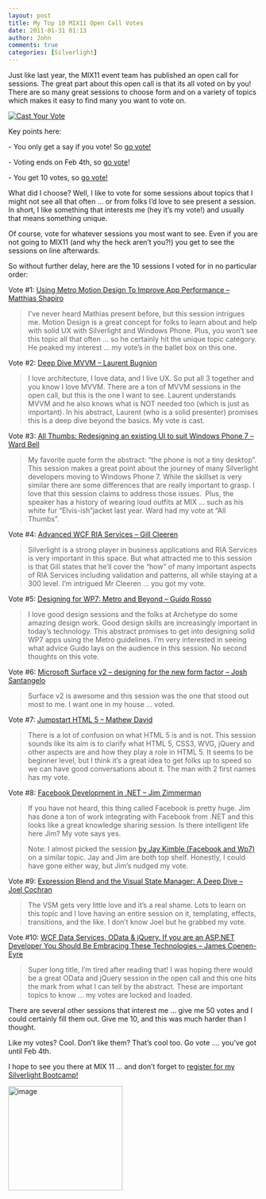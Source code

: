 ```yaml
---
layout: post
title: My Top 10 MIX11 Open Call Votes
date: 2011-01-31 01:13
author: John
comments: true
categories: [Silverlight]
---
```

<p>Just like last year, the MIX11 event team has published an open call for sessions. The great part about this open call is that its all voted on by you! There are so many great sessions to choose form and on a variety of topics which makes it easy to find many you want to vote on. </p>  <p><a href="http://live.visitmix.com/OpenCall"><img alt="Cast Your Vote" src="http://ecn.channel9.msdn.com/mix/11/i/default_center_castvote.gif" /></a></p>  <p>Key points here:</p>  <p>- You only get a say if you vote! So <a href="http://live.visitmix.com/OpenCall">go vote!</a></p>  <p>- Voting ends on Feb 4th, so <a href="http://live.visitmix.com/OpenCall">go vote</a>!</p>  <p>- You get 10 votes, so <a href="http://live.visitmix.com/OpenCall">go vote!</a>&#160;</p>  <p>What did I choose? Well, I like to vote for some sessions about topics that I might not see all that often … or from folks I’d love to see present a session. In short, I like something that interests me (hey it’s my vote!) and usually that means something unique.</p>  <p>Of course, vote for whatever sessions you most want to see. Even if you are not going to MIX11 (and why the heck aren’t you?!) you get to see the sessions on line afterwards.</p>  <p>So without further delay, here are the 10 sessions I voted for in no particular order:</p>  <p>Vote #1: <a href="http://live.visitmix.com/OpenCall/Vote/Session/169">Using Metro Motion Design To Improve App Performance – Matthias Shapiro</a></p>  <blockquote>   <p>I’ve never heard Mathias present before, but this session intrigues me. Motion Design is a great concept for folks to learn about and help with solid UX with Silverlight and Windows Phone. Plus, you won’t see this topic all that often … so he certainly hit the unique topic category. He peaked my interest … my vote’s in the ballet box on this one.</p> </blockquote>  <p>Vote #2: <a href="http://live.visitmix.com/OpenCall/Vote/Session/21">Deep Dive MVVM – Laurent Bugnion</a></p>  <blockquote>   <p>I love architecture, I love data, and I live UX. So put all 3 together and you know I love MVVM. There are a ton of MVVM sessions in the open call, but this is the one I want to see. Laurent understands MVVM and he also knows what is NOT needed too (which is just as important). In his abstract, Laurent (who is a solid presenter) promises this is a deep dive beyond the basics. My vote is cast.</p> </blockquote>  <p>Vote #3: <a href="http://live.visitmix.com/OpenCall/Vote/Session/14">All Thumbs: Redesigning an existing UI to suit Windows Phone 7 – Ward Bell</a></p>  <blockquote>   <p>My favorite quote form the abstract: “the phone is not a tiny desktop”. This session makes a great point about the journey of many Silverlight developers moving to Windows Phone 7. While the skillset is very similar there are some differences that are really important to grasp. I love that this session claims to address those issues.&#160; Plus, the speaker has a history of wearing loud outfits at MIX … such as his white fur “Elvis-ish”jacket last year. Ward had my vote at “All Thumbs”. </p> </blockquote>  <p>Vote #4: <a href="http://live.visitmix.com/OpenCall/Vote/Session/29" target="_blank">Advanced WCF RIA Services – Gill Cleeren</a></p>  <blockquote>   <p>Silverlight is a strong player in business applications and RIA Services is very important in this space. But what attracted me to this session is that Gill states that he’ll cover the “how” of many important aspects of RIA Services including validation and patterns, all while staying at a 300 level. I’m intrigued Mr Cleeren … you got my vote.</p> </blockquote>  <p>Vote #5: <a href="http://live.visitmix.com/OpenCall/Vote/Session/158" target="_blank">Designing for WP7: Metro and Beyond – Guido Rosso</a></p>  <blockquote>   <p>I love good design sessions and the folks at Archetype do some amazing design work. Good design skills are increasingly important in today’s technology. This abstract promises to get into designing solid WP7 apps using the Metro guidelines. I’m very interested in seeing what advice Guido lays on the audience in this session. No second thoughts on this vote.</p> </blockquote>  <p>Vote #6: <a href="http://live.visitmix.com/OpenCall/Vote/Session/161" target="_blank">Microsoft Surface v2 – designing for the new form factor – Josh Santangelo</a></p>  <blockquote>   <p>Surface v2 is awesome and this session was the one that stood out most to me. I want one in my house … voted.</p> </blockquote>  <p>Vote #7: <a href="http://live.visitmix.com/OpenCall/Vote/Session/36" target="_blank">Jumpstart HTML 5 – Mathew David</a></p>  <blockquote>   <p>There is a lot of confusion on what HTML 5 is and is not. This session sounds like its aim is to clarify what HTML 5, CSS3, WVG, jQuery and other aspects are and how they play a role in HTML 5. It seems to be beginner level, but I think it’s a great idea to get folks up to speed so we can have good conversations about it. The man with 2 first names has my vote.</p> </blockquote>  <p>Vote #8: <a href="http://live.visitmix.com/OpenCall/Vote/Session/206" target="_blank">Facebook Development in .NET – Jim Zimmerman</a></p>  <blockquote>   <p>If you have not heard, this thing called Facebook is pretty huge. Jim has done a ton of work integrating with Facebook from .NET and this looks like a great knowledge sharing session. Is there intelligent life here Jim? My vote says yes. </p>    <p>Note: I almost picked the session <a href="http://live.visitmix.com/OpenCall/Vote/Session/88" target="_blank">by Jay Kimble (Facebook and Wp7)</a> on a similar topic. Jay and Jim are both top shelf. Honestly, I could have gone either way, but Jim’s nudged my vote. </p> </blockquote>  <p>Vote #9: <a href="http://live.visitmix.com/OpenCall/Vote/Session/31" target="_blank">Expression Blend and the Visual State Manager: A Deep Dive – Joel Cochran</a></p>  <blockquote>   <p>The VSM gets very little love and it’s a real shame. Lots to learn on this topic and I love having an entire session on it, templating, effects, transitions, and the like. I don’t know Joel but he grabbed my vote.</p> </blockquote>  <p>Vote #10: <a href="http://live.visitmix.com/OpenCall/Vote/Session/33" target="_blank">WCF Data Services, OData &amp; jQuery. If you are an ASP.NET Developer You Should Be Embracing These Technologies – James Coenen-Eyre</a></p>  <blockquote>   <p>Super long title, I’m tired after reading that! I was hoping there would be a great OData and jQuery session in the open call and this one hits the mark from what I can tell by the abstract. These are important topics to know … my votes are locked and loaded.</p> </blockquote>  <p>There are several other sessions that interest me … give me 50 votes and I could certainly fill them out. Give me 10, and this was much harder than I thought.</p>  <p>Like my votes? Cool. Don’t like them? That’s cool too. Go vote …. you’ve got until Feb 4th.</p>  <p>I hope to see you there at MIX 11 … and don’t forget to <a href="http://live.visitmix.com/Sessions">register for my Silverlight Bootcamp!</a></p>  <p><a href="http://live.visitmix.com/"><img style="background-image: none; border-bottom: 0px; border-left: 0px; padding-left: 0px; padding-right: 0px; display: inline; border-top: 0px; border-right: 0px; padding-top: 0px" title="image" border="0" alt="image" src="/wp-content/uploads/files/media/image/Windows-Live-Writer/80fe661ba136_12655/image_3.png" width="230" height="210" /></a></p>

